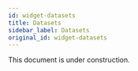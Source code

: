 ```yaml
---
id: widget-datasets
title: Datasets
sidebar_label: Datasets
original_id: widget-datasets
---
```

This document is under construction.
